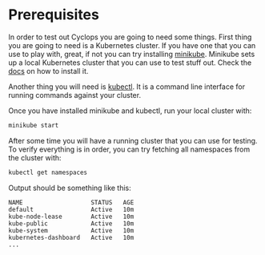 # Prerequisites

In order to test out Cyclops you are going to need some things. First thing you are going to need is a Kubernetes
cluster. If you have one that you can use to play with, great, if not you can try installing
[minikube](https://minikube.sigs.k8s.io/). Minikube sets up a local Kubernetes cluster that you can use to test stuff
out. Check the [docs](https://minikube.sigs.k8s.io/docs/start/) on how to install it.

Another thing you will need is [kubectl](https://kubernetes.io/docs/tasks/tools/). It is a command line interface for
running commands against your cluster.

Once you have installed minikube and kubectl, run your local cluster with:
```bash
minikube start
```

After some time you will have a running cluster that you can use for testing. To verify everything is in order, you can
try fetching all namespaces from the cluster with:

```bash
kubectl get namespaces
```

Output should be something like this:

```
NAME                   STATUS   AGE
default                Active   10m
kube-node-lease        Active   10m
kube-public            Active   10m
kube-system            Active   10m
kubernetes-dashboard   Active   10m
...
```

